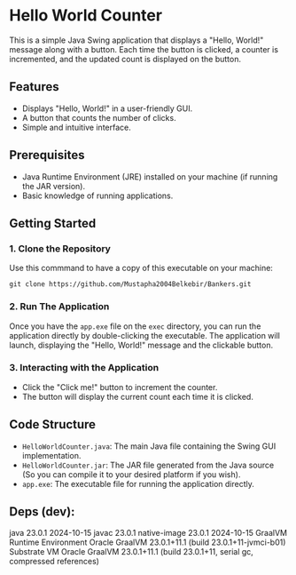 
# Hello World Counter

This is a simple Java Swing application that displays a "Hello, World!" message along with a button. Each time the button is clicked, a counter is incremented, and the updated count is displayed on the button.

## Features

- Displays "Hello, World!" in a user-friendly GUI.
- A button that counts the number of clicks.
- Simple and intuitive interface.

## Prerequisites

- Java Runtime Environment (JRE) installed on your machine (if running the JAR version).
- Basic knowledge of running applications.

## Getting Started

### 1. Clone the Repository

Use this commmand to have a copy of this executable on your machine:

```
git clone https://github.com/Mustapha2004Belkebir/Bankers.git
```


### 2. Run The Application
Once you have the `app.exe` file on the `exec` directory, you can run the application directly by double-clicking the executable. The application will launch, displaying the "Hello, World!" message and the clickable button.

### 3. Interacting with the Application

- Click the "Click me!" button to increment the counter.
- The button will display the current count each time it is clicked.

## Code Structure

- `HelloWorldCounter.java`: The main Java file containing the Swing GUI implementation.
- `HelloWorldCounter.jar`: The JAR file generated from the Java source (So you can compile it to your desired platform if you wish).
- `app.exe`: The executable file for running the application directly.


## Deps (dev):
java 23.0.1 2024-10-15
javac 23.0.1
native-image 23.0.1 2024-10-15
GraalVM Runtime Environment Oracle GraalVM 23.0.1+11.1 (build 23.0.1+11-jvmci-b01)
Substrate VM Oracle GraalVM 23.0.1+11.1 (build 23.0.1+11, serial gc, compressed references)




